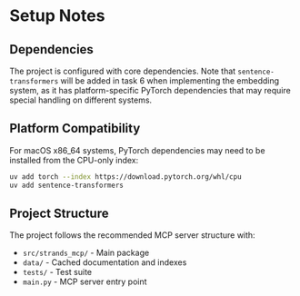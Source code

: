# Setup Notes

## Dependencies

The project is configured with core dependencies. Note that `sentence-transformers` will be added in task 6 when implementing the embedding system, as it has platform-specific PyTorch dependencies that may require special handling on different systems.

## Platform Compatibility

For macOS x86_64 systems, PyTorch dependencies may need to be installed from the CPU-only index:
```bash
uv add torch --index https://download.pytorch.org/whl/cpu
uv add sentence-transformers
```

## Project Structure

The project follows the recommended MCP server structure with:
- `src/strands_mcp/` - Main package
- `data/` - Cached documentation and indexes
- `tests/` - Test suite
- `main.py` - MCP server entry point
